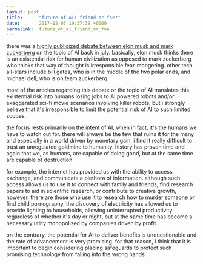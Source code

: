 ```yaml
---
layout: post
title:      "future of AI: friend or foe?"
date:       2017-12-05 19:37:39 +0000
permalink:  future_of_ai_friend_or_foe
---
```



there was a [highly publicized debate between elon musk and mark zuckerberg](https://futurism.com/bill-gates-says-we-shouldnt-panic-about-artificial-intelligence/) on the topic of AI back in july. basically, elon musk thinks there is an existential risk for human civilization as opposed to mark zuckerberg who thinks that way of thought is irresponsible fear-mongering. other tech all-stars include bill gates, who is in the middle of the two polar ends, and michael dell, who is on team zuckerberg.

most of the articles regarding this debate or the topic of AI translates this existential risk into humans losing jobs to AI powered robots and/or exaggerated sci-fi movie scenarios involving killer robots, but i strongly believe that it's irresponsible to limit the potential risk of AI to such limited scopes.

the focus rests primarily on the intent of AI, when in fact, it's the humans we have to watch out for. there will always be the few that ruins it for the many and especially in a world driven by monetary gain, i find it really difficult to trust an unregulated goldmine to humanity. history has proven time and again that we, as humans, are capable of doing good, but at the same time are capable of destruction.

for example, the internet has provided us with the ability to access, exchange, and communicate a plethora of information. although such access allows us to use it to connect with family and friends, find research papers to aid in scientific research, or contribute to creative growth, however, there are those who use it to research how to murder someone or find child pornography. the discovery of electricity has allowed us to provide lighting to households, allowing uninterrupted productivity regardless of whether it's day or night, but at the same time has become a necessary utlity monopolized by companies driven by profit.

on the contrary, the potential for AI to deliver benefits is unquestionable and the rate of advancement is very promising. for that reason, i think that it is important to begin considering placing safeguards to protect such promising technology from falling into the wrong hands. 

